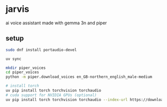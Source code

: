 # jarvis
ai voice assistant made with gemma 3n and piper

## setup

```bash
sudo dnf install portaudio-devel

uv sync

mkdir piper_voices
cd piper_voices
python -m piper.download_voices en_GB-northern_english_male-medium

# install torch
uv pip install torch torchvision torchaudio
# cuda support for NVIDIA GPUs (optional)
uv pip install torch torchvision torchaudio --index-url https://download.pytorch.org/whl/cu128
```